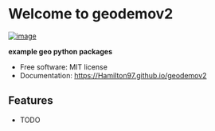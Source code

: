 # Welcome to geodemov2


[![image](https://img.shields.io/pypi/v/geodemov2.svg)](https://pypi.python.org/pypi/geodemov2)


**example geo python packages**


-   Free software: MIT license
-   Documentation: <https://Hamilton97.github.io/geodemov2>
    

## Features

-   TODO
